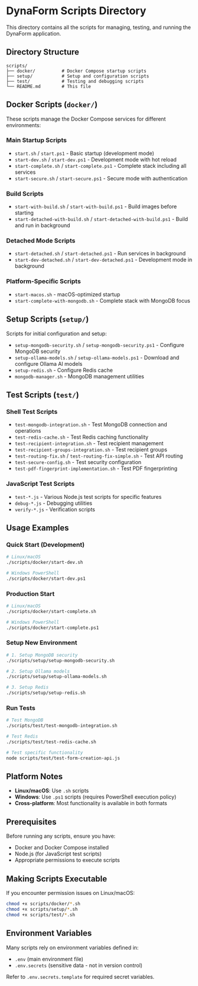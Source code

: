 # DynaForm Scripts Directory

This directory contains all the scripts for managing, testing, and running the DynaForm application.

## Directory Structure

```
scripts/
├── docker/          # Docker Compose startup scripts
├── setup/           # Setup and configuration scripts
├── test/            # Testing and debugging scripts
└── README.md        # This file
```

## Docker Scripts (`docker/`)

These scripts manage the Docker Compose services for different environments:

### Main Startup Scripts
- `start.sh` / `start.ps1` - Basic startup (development mode)
- `start-dev.sh` / `start-dev.ps1` - Development mode with hot reload
- `start-complete.sh` / `start-complete.ps1` - Complete stack including all services
- `start-secure.sh` / `start-secure.ps1` - Secure mode with authentication

### Build Scripts
- `start-with-build.sh` / `start-with-build.ps1` - Build images before starting
- `start-detached-with-build.sh` / `start-detached-with-build.ps1` - Build and run in background

### Detached Mode Scripts
- `start-detached.sh` / `start-detached.ps1` - Run services in background
- `start-dev-detached.sh` / `start-dev-detached.ps1` - Development mode in background

### Platform-Specific Scripts
- `start-macos.sh` - macOS-optimized startup
- `start-complete-with-mongodb.sh` - Complete stack with MongoDB focus

## Setup Scripts (`setup/`)

Scripts for initial configuration and setup:

- `setup-mongodb-security.sh` / `setup-mongodb-security.ps1` - Configure MongoDB security
- `setup-ollama-models.sh` / `setup-ollama-models.ps1` - Download and configure Ollama AI models
- `setup-redis.sh` - Configure Redis cache
- `mongodb-manager.sh` - MongoDB management utilities

## Test Scripts (`test/`)

### Shell Test Scripts
- `test-mongodb-integration.sh` - Test MongoDB connection and operations
- `test-redis-cache.sh` - Test Redis caching functionality
- `test-recipient-integration.sh` - Test recipient management
- `test-recipient-groups-integration.sh` - Test recipient groups
- `test-routing-fix.sh` / `test-routing-fix-simple.sh` - Test API routing
- `test-secure-config.sh` - Test security configuration
- `test-pdf-fingerprint-implementation.sh` - Test PDF fingerprinting

### JavaScript Test Scripts
- `test-*.js` - Various Node.js test scripts for specific features
- `debug-*.js` - Debugging utilities
- `verify-*.js` - Verification scripts

## Usage Examples

### Quick Start (Development)
```bash
# Linux/macOS
./scripts/docker/start-dev.sh

# Windows PowerShell
./scripts/docker/start-dev.ps1
```

### Production Start
```bash
# Linux/macOS
./scripts/docker/start-complete.sh

# Windows PowerShell
./scripts/docker/start-complete.ps1
```

### Setup New Environment
```bash
# 1. Setup MongoDB security
./scripts/setup/setup-mongodb-security.sh

# 2. Setup Ollama models
./scripts/setup/setup-ollama-models.sh

# 3. Setup Redis
./scripts/setup/setup-redis.sh
```

### Run Tests
```bash
# Test MongoDB
./scripts/test/test-mongodb-integration.sh

# Test Redis
./scripts/test/test-redis-cache.sh

# Test specific functionality
node scripts/test/test-form-creation-api.js
```

## Platform Notes

- **Linux/macOS**: Use `.sh` scripts
- **Windows**: Use `.ps1` scripts (requires PowerShell execution policy)
- **Cross-platform**: Most functionality is available in both formats

## Prerequisites

Before running any scripts, ensure you have:
- Docker and Docker Compose installed
- Node.js (for JavaScript test scripts)
- Appropriate permissions to execute scripts

## Making Scripts Executable

If you encounter permission issues on Linux/macOS:

```bash
chmod +x scripts/docker/*.sh
chmod +x scripts/setup/*.sh
chmod +x scripts/test/*.sh
```

## Environment Variables

Many scripts rely on environment variables defined in:
- `.env` (main environment file)
- `.env.secrets` (sensitive data - not in version control)

Refer to `.env.secrets.template` for required secret variables.
